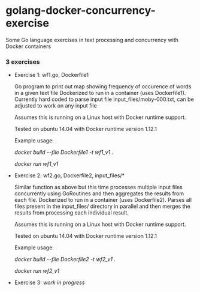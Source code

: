 # golang-docker-concurrency-exercise
Some Go language exercises in text processing and concurrency with Docker containers

### 3 exercises

* Exercise 1: wf1.go, Dockerfile1

    Go program to print out map showing frequency of occurence of words in a given text file
    Dockerized to run in a container (uses Dockerfile1). Currently hard coded to parse input file input_files/moby-000.txt, can be adjusted to work on any input file

    Assumes this is running on a Linux host with Docker runtime support.

    Tested on ubuntu 14.04 with Docker runtime version 1.12.1 

    Example usage: 

    *docker build --file Dockerfile1 -t wf1_v1 .*

    *docker run wf1_v1* 

* Exercise 2: wf2.go, Dockerfile2, input_files/*
 
    Similar function as above but this time processes multiple input files concurrently using GoRoutines and then aggregates the results from each file. Dockerized to run in a container (uses Dockerfile2). Parses all files present in the input_files/ directory in parallel and then merges the results from processing each individual result.
 
    Assumes this is running on a Linux host with Docker runtime support.

    Tested on ubuntu 14.04 with Docker runtime version 1.12.1 

    Example usage: 

    *docker build --file Dockerfile2 -t wf2_v1 .*

    *docker run wf2_v1* 


* Exercise 3: *work in progress*

